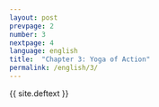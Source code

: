 ```yaml
---
layout: post
prevpage: 2
number: 3
nextpage: 4
language: english
title:  "Chapter 3: Yoga of Action"
permalink: /english/3/
---
```


{{ site.deftext }}